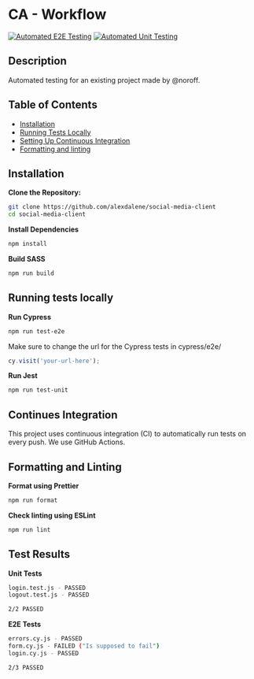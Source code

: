 # CA - Workflow

[![Automated E2E Testing](https://github.com/alexdalene/social-media-client/actions/workflows/e2e-test.yml/badge.svg?event=status)](https://github.com/alexdalene/social-media-client/actions/workflows/e2e-test.yml)
[![Automated Unit Testing](https://github.com/alexdalene/social-media-client/actions/workflows/unit-test.yml/badge.svg?event=status)](https://github.com/alexdalene/social-media-client/actions/workflows/unit-test.yml)

## Description

Automated testing for an existing project made by @noroff.

## Table of Contents

- [Installation](#installation)
- [Running Tests Locally](#running-tests-locally)
- [Setting Up Continuous Integration](#setting-up-continuous-integration)
- [Formatting and linting](#formatting-and-linting)

## Installation

**Clone the Repository:**

```bash
git clone https://github.com/alexdalene/social-media-client
cd social-media-client
```

**Install Dependencies**

```bash
npm install
```

**Build SASS**

```bash
npm run build
```

## Running tests locally

**Run Cypress**

```bash
npm run test-e2e
```

Make sure to change the url for the Cypress tests in cypress/e2e/

```js
cy.visit('your-url-here');
```

**Run Jest**

```bash
npm run test-unit
```

## Continues Integration

This project uses continuous integration (CI) to automatically run tests on every push. We use GitHub Actions.

## Formatting and Linting

**Format using Prettier**

```bash
npm run format
```

**Check linting using ESLint**

```bash
npm run lint
```

## Test Results

**Unit Tests**

```bash
login.test.js - PASSED
logout.test.js - PASSED

2/2 PASSED
```

**E2E Tests**

```bash
errors.cy.js - PASSED
form.cy.js - FAILED ("Is supposed to fail")
login.cy.js - PASSED

2/3 PASSED
```
